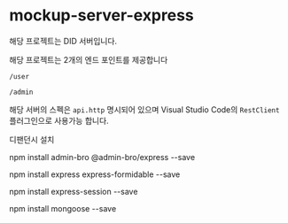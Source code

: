 # mockup-server-express

해당 프로젝트는 DID 서버입니다.

해당 프로젝트는 2개의 엔드 포인트를 제공합니다

```
/user

/admin
```

해당 서버의 스펙은 `api.http` 명시되어 있으며 Visual Studio Code의 `RestClient` 플러그인으로 사용가능 합니다.



디팬던시 설치

npm install admin-bro @admin-bro/express --save

npm install express express-formidable --save

npm install express-session --save

npm install mongoose --save


